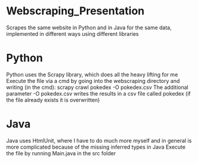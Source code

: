 # Webscraping_Presentation
Scrapes the same website in Python and in Java for the same data, implemented in different ways using different libraries

# Python
Python uses the Scrapy library, which does all the heavy lifting for me
Execute the file via a cmd by going into the webscraping directory and writing (in the cmd): scrapy crawl pokedex -O pokedex.csv
The additional parameter -O pokedex.csv writes the results in a csv file called pokedex (if the file already exists it is overwritten)

# Java
Java uses HtmlUnit, where I have to do much more myself and in general is more complicated because of the missing inferred types in Java
Execute the file by running Main.java in the src folder
